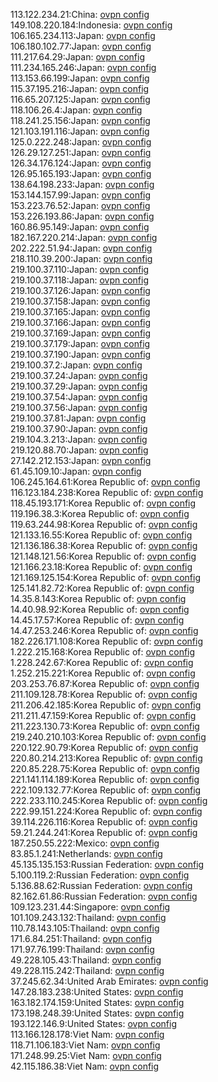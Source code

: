 113.122.234.21:China: [ovpn config](vpn/113_122_234_21.ovpn)  
149.108.220.184:Indonesia: [ovpn config](vpn/149_108_220_184.ovpn)  
106.165.234.113:Japan: [ovpn config](vpn/106_165_234_113.ovpn)  
106.180.102.77:Japan: [ovpn config](vpn/106_180_102_77.ovpn)  
111.217.64.29:Japan: [ovpn config](vpn/111_217_64_29.ovpn)  
111.234.165.246:Japan: [ovpn config](vpn/111_234_165_246.ovpn)  
113.153.66.199:Japan: [ovpn config](vpn/113_153_66_199.ovpn)  
115.37.195.216:Japan: [ovpn config](vpn/115_37_195_216.ovpn)  
116.65.207.125:Japan: [ovpn config](vpn/116_65_207_125.ovpn)  
118.106.26.4:Japan: [ovpn config](vpn/118_106_26_4.ovpn)  
118.241.25.156:Japan: [ovpn config](vpn/118_241_25_156.ovpn)  
121.103.191.116:Japan: [ovpn config](vpn/121_103_191_116.ovpn)  
125.0.222.248:Japan: [ovpn config](vpn/125_0_222_248.ovpn)  
126.29.127.251:Japan: [ovpn config](vpn/126_29_127_251.ovpn)  
126.34.176.124:Japan: [ovpn config](vpn/126_34_176_124.ovpn)  
126.95.165.193:Japan: [ovpn config](vpn/126_95_165_193.ovpn)  
138.64.198.233:Japan: [ovpn config](vpn/138_64_198_233.ovpn)  
153.144.157.99:Japan: [ovpn config](vpn/153_144_157_99.ovpn)  
153.223.76.52:Japan: [ovpn config](vpn/153_223_76_52.ovpn)  
153.226.193.86:Japan: [ovpn config](vpn/153_226_193_86.ovpn)  
160.86.95.149:Japan: [ovpn config](vpn/160_86_95_149.ovpn)  
182.167.220.214:Japan: [ovpn config](vpn/182_167_220_214.ovpn)  
202.222.51.94:Japan: [ovpn config](vpn/202_222_51_94.ovpn)  
218.110.39.200:Japan: [ovpn config](vpn/218_110_39_200.ovpn)  
219.100.37.110:Japan: [ovpn config](vpn/219_100_37_110.ovpn)  
219.100.37.118:Japan: [ovpn config](vpn/219_100_37_118.ovpn)  
219.100.37.126:Japan: [ovpn config](vpn/219_100_37_126.ovpn)  
219.100.37.158:Japan: [ovpn config](vpn/219_100_37_158.ovpn)  
219.100.37.165:Japan: [ovpn config](vpn/219_100_37_165.ovpn)  
219.100.37.166:Japan: [ovpn config](vpn/219_100_37_166.ovpn)  
219.100.37.169:Japan: [ovpn config](vpn/219_100_37_169.ovpn)  
219.100.37.179:Japan: [ovpn config](vpn/219_100_37_179.ovpn)  
219.100.37.190:Japan: [ovpn config](vpn/219_100_37_190.ovpn)  
219.100.37.2:Japan: [ovpn config](vpn/219_100_37_2.ovpn)  
219.100.37.24:Japan: [ovpn config](vpn/219_100_37_24.ovpn)  
219.100.37.29:Japan: [ovpn config](vpn/219_100_37_29.ovpn)  
219.100.37.54:Japan: [ovpn config](vpn/219_100_37_54.ovpn)  
219.100.37.56:Japan: [ovpn config](vpn/219_100_37_56.ovpn)  
219.100.37.81:Japan: [ovpn config](vpn/219_100_37_81.ovpn)  
219.100.37.90:Japan: [ovpn config](vpn/219_100_37_90.ovpn)  
219.104.3.213:Japan: [ovpn config](vpn/219_104_3_213.ovpn)  
219.120.88.70:Japan: [ovpn config](vpn/219_120_88_70.ovpn)  
27.142.212.153:Japan: [ovpn config](vpn/27_142_212_153.ovpn)  
61.45.109.10:Japan: [ovpn config](vpn/61_45_109_10.ovpn)  
106.245.164.61:Korea Republic of: [ovpn config](vpn/106_245_164_61.ovpn)  
116.123.184.238:Korea Republic of: [ovpn config](vpn/116_123_184_238.ovpn)  
118.45.193.171:Korea Republic of: [ovpn config](vpn/118_45_193_171.ovpn)  
119.196.38.3:Korea Republic of: [ovpn config](vpn/119_196_38_3.ovpn)  
119.63.244.98:Korea Republic of: [ovpn config](vpn/119_63_244_98.ovpn)  
121.133.16.55:Korea Republic of: [ovpn config](vpn/121_133_16_55.ovpn)  
121.136.186.38:Korea Republic of: [ovpn config](vpn/121_136_186_38.ovpn)  
121.148.121.56:Korea Republic of: [ovpn config](vpn/121_148_121_56.ovpn)  
121.166.23.18:Korea Republic of: [ovpn config](vpn/121_166_23_18.ovpn)  
121.169.125.154:Korea Republic of: [ovpn config](vpn/121_169_125_154.ovpn)  
125.141.82.72:Korea Republic of: [ovpn config](vpn/125_141_82_72.ovpn)  
14.35.8.143:Korea Republic of: [ovpn config](vpn/14_35_8_143.ovpn)  
14.40.98.92:Korea Republic of: [ovpn config](vpn/14_40_98_92.ovpn)  
14.45.17.57:Korea Republic of: [ovpn config](vpn/14_45_17_57.ovpn)  
14.47.253.246:Korea Republic of: [ovpn config](vpn/14_47_253_246.ovpn)  
182.226.171.108:Korea Republic of: [ovpn config](vpn/182_226_171_108.ovpn)  
1.222.215.168:Korea Republic of: [ovpn config](vpn/1_222_215_168.ovpn)  
1.228.242.67:Korea Republic of: [ovpn config](vpn/1_228_242_67.ovpn)  
1.252.215.221:Korea Republic of: [ovpn config](vpn/1_252_215_221.ovpn)  
203.253.76.87:Korea Republic of: [ovpn config](vpn/203_253_76_87.ovpn)  
211.109.128.78:Korea Republic of: [ovpn config](vpn/211_109_128_78.ovpn)  
211.206.42.185:Korea Republic of: [ovpn config](vpn/211_206_42_185.ovpn)  
211.211.47.159:Korea Republic of: [ovpn config](vpn/211_211_47_159.ovpn)  
211.223.130.73:Korea Republic of: [ovpn config](vpn/211_223_130_73.ovpn)  
219.240.210.103:Korea Republic of: [ovpn config](vpn/219_240_210_103.ovpn)  
220.122.90.79:Korea Republic of: [ovpn config](vpn/220_122_90_79.ovpn)  
220.80.214.213:Korea Republic of: [ovpn config](vpn/220_80_214_213.ovpn)  
220.85.228.75:Korea Republic of: [ovpn config](vpn/220_85_228_75.ovpn)  
221.141.114.189:Korea Republic of: [ovpn config](vpn/221_141_114_189.ovpn)  
222.109.132.77:Korea Republic of: [ovpn config](vpn/222_109_132_77.ovpn)  
222.233.110.245:Korea Republic of: [ovpn config](vpn/222_233_110_245.ovpn)  
222.99.151.224:Korea Republic of: [ovpn config](vpn/222_99_151_224.ovpn)  
39.114.226.116:Korea Republic of: [ovpn config](vpn/39_114_226_116.ovpn)  
59.21.244.241:Korea Republic of: [ovpn config](vpn/59_21_244_241.ovpn)  
187.250.55.222:Mexico: [ovpn config](vpn/187_250_55_222.ovpn)  
83.85.1.241:Netherlands: [ovpn config](vpn/83_85_1_241.ovpn)  
45.135.135.153:Russian Federation: [ovpn config](vpn/45_135_135_153.ovpn)  
5.100.119.2:Russian Federation: [ovpn config](vpn/5_100_119_2.ovpn)  
5.136.88.62:Russian Federation: [ovpn config](vpn/5_136_88_62.ovpn)  
82.162.61.86:Russian Federation: [ovpn config](vpn/82_162_61_86.ovpn)  
109.123.231.44:Singapore: [ovpn config](vpn/109_123_231_44.ovpn)  
101.109.243.132:Thailand: [ovpn config](vpn/101_109_243_132.ovpn)  
110.78.143.105:Thailand: [ovpn config](vpn/110_78_143_105.ovpn)  
171.6.84.251:Thailand: [ovpn config](vpn/171_6_84_251.ovpn)  
171.97.76.199:Thailand: [ovpn config](vpn/171_97_76_199.ovpn)  
49.228.105.43:Thailand: [ovpn config](vpn/49_228_105_43.ovpn)  
49.228.115.242:Thailand: [ovpn config](vpn/49_228_115_242.ovpn)  
37.245.62.34:United Arab Emirates: [ovpn config](vpn/37_245_62_34.ovpn)  
147.28.183.238:United States: [ovpn config](vpn/147_28_183_238.ovpn)  
163.182.174.159:United States: [ovpn config](vpn/163_182_174_159.ovpn)  
173.198.248.39:United States: [ovpn config](vpn/173_198_248_39.ovpn)  
193.122.146.9:United States: [ovpn config](vpn/193_122_146_9.ovpn)  
113.166.128.178:Viet Nam: [ovpn config](vpn/113_166_128_178.ovpn)  
118.71.106.183:Viet Nam: [ovpn config](vpn/118_71_106_183.ovpn)  
171.248.99.25:Viet Nam: [ovpn config](vpn/171_248_99_25.ovpn)  
42.115.186.38:Viet Nam: [ovpn config](vpn/42_115_186_38.ovpn)  
